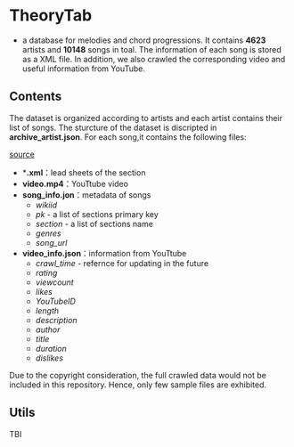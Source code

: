 # TheoryTab

- a database for melodies and chord progressions. It contains **4623** artists and **10148** songs in toal. The information of each song is stored as a XML file. In addition, we also crawled the corresponding video and useful information from YouTube.

## Contents
The dataset is organized according to artists and each artist contains their list of songs. The sturcture of the dataset is discripted in **archive_artist.json**. For each song,it contains the following files:

[source](https://drive.google.com/drive/folders/1vUzY31vxWpjQHcZjHzb77mfSoNatHTBR?usp=sharing)

 - ***.xml**：lead sheets of the section
 - **video.mp4**：YouTtube video
 - **song_info.jon**：metadata of songs
    - *wikiid*
    - *pk* - a list of sections primary key
    - *section* - a list of sections name
    - *genres*
    - *song_url*
 - **video_info.json**：information from YouTtube
    - *crawl_time* - refernce for updating in the future
    - *rating*
    - *viewcount*
    - *likes*
    - *YouTubeID*
    - *length*
    - *description*
    - *author*
    - *title*
    - *duration*
    - *dislikes*


Due to the copyright consideration, the full crawled data would not be included in this repository. Hence, only few sample files are exhibited.

## Utils
TBI

[Theorytab]: https://www.hooktheory.com/theorytab

